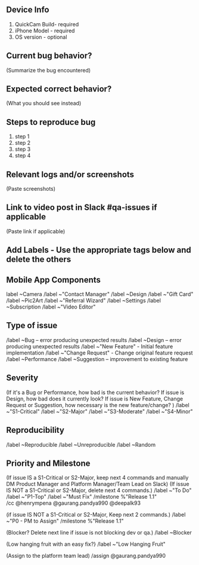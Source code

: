 ## Device Info
1. QuickCam Build- required
2. iPhone Model - required 
3. OS version - optional

## Current bug behavior?
(Summarize the bug encountered)

## Expected correct behavior?
(What you should see instead)

## Steps to reproduce bug
1. step 1
2. step 2
3. step 3
4. step 4

## Relevant logs and/or screenshots
(Paste screenshots)

##	Link to video post in Slack #qa-issues if applicable
(Paste link if applicable)

## Add Labels - Use the appropriate tags below and delete the others

## Mobile App Components  
label ~Camera 
/label ~"Contact Manager" 
/label ~Design
/label ~"Gift Card"
/label ~Pic2Art 
/label ~"Referral Wizard" 
/label ~Settings 
/label ~Subscription 
/label ~"Video Editor" 

## Type of issue
/label ~Bug – error producing unexpected results
/label ~Design – error producing unexpected results
/label ~"New Feature" - Initial feature implementation
/label ~"Change Request"  - Change original feature request
/label ~Performance 
/label ~Suggestion – improvement to existing feature

## Severity 
(If it's a Bug or Performance, how bad is the current behavior?
 If issue is Design, how bad does it currently look?
 If issue is New Feature, Change Request or Suggestion, how necessary is the new feature/change?
) 
/label ~"S1-Critical" 
/label ~"S2-Major" 
/label ~"S3-Moderate" 
/label ~"S4-Minor" 

## Reproducibility 
/label ~Reproducible
/label ~Unreproducible
/label ~Random 

##	Priority and Milestone
(If issue IS a S1-Critical or S2-Major, keep next 4 commands and manually DM Product Manager and Platform Manager/Team Lead on Slack)
(If issue IS NOT a S1-Critical or S2-Major, delete next 4 commands.)
/label ~"To Do" 
/label ~"P1-Top" 
/label ~"Must Fix" 
/milestone %"Release 1.1"  
/cc @henrympena @gaurang.pandya990 @deepalk93 

(if issue IS NOT  a S1-Critical or S2-Major, Keep next 2 commands.)
/label ~"P0 - PM to Assign" 
/milestone %"Release 1.1"  

(Blocker?  Delete next line if issue is not blocking dev or qa.)
/label ~Blocker 

(Low hanging fruit with an easy fix?}
/label ~"Low Hanging Fruit" 

(Assign to the platform team lead)
/assign @gaurang.pandya990  
